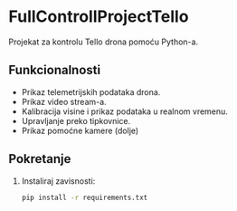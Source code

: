 # FullControllProjectTello

Projekat za kontrolu Tello drona pomoću Python-a.

## Funkcionalnosti
- Prikaz telemetrijskih podataka drona.
- Prikaz video stream-a.
- Kalibracija visine i prikaz podataka u realnom vremenu.
- Upravljanje preko tipkovnice.
- Prikaz pomoćne kamere (dolje)

## Pokretanje
1. Instaliraj zavisnosti:
   ```bash
   pip install -r requirements.txt
